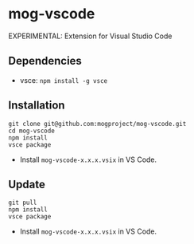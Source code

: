 # mog-vscode

EXPERIMENTAL: Extension for Visual Studio Code

## Dependencies

- vsce: `npm install -g vsce`

## Installation

```
git clone git@github.com:mogproject/mog-vscode.git
cd mog-vscode
npm install
vsce package
```

- Install `mog-vscode-x.x.x.vsix` in VS Code.

## Update

```
git pull
npm install
vsce package
```

- Install `mog-vscode-x.x.x.vsix` in VS Code.

